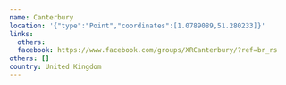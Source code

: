 ```yaml
---
name: Canterbury
location: '{"type":"Point","coordinates":[1.0789089,51.280233]}'
links:
  others: 
  facebook: https://www.facebook.com/groups/XRCanterbury/?ref=br_rs
others: []
country: United Kingdom
---
```


